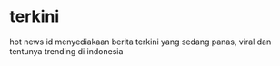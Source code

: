 # terkini
hot news id menyediakaan berita terkini yang sedang panas, viral dan tentunya trending di indonesia
